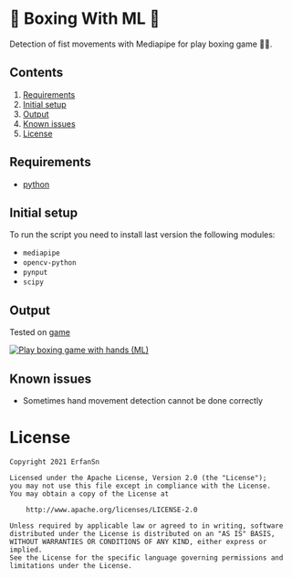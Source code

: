 # 🥊 Boxing With ML 🦾
Detection of fist movements with Mediapipe for play boxing game 🥊🎲. 

## Contents

1. [Requirements](#requirements)
2. [Initial setup](#initial-setup)
3. [Output](#output)
4. [Known issues](#known-issues)
5. [License](#license)

## Requirements

- [python](https://www.python.org/)

## Initial setup

To run the script you need to install last version the following modules:
- `mediapipe`
- `opencv-python`
- `pynput`
- `scipy`

## Output

Tested on [game](https://www.crazygames.com/game/punchers)

[![Play boxing game with hands (ML)](https://camo.githubusercontent.com/4fa9fdbb813881e20d82444430dd3032aabd64d06cd5e142dd6e03c0cc7c3193/68747470733a2f2f79742d656d6265642e6865726f6b756170702e636f6d2f656d6265643f763d7a5f4f33434b5f6b314438)](https://www.youtube.com/watch?v=z_O3CK_k1D8)

## Known issues

- Sometimes hand movement detection cannot be done correctly

# License

```
Copyright 2021 ErfanSn

Licensed under the Apache License, Version 2.0 (the "License");
you may not use this file except in compliance with the License.
You may obtain a copy of the License at

    http://www.apache.org/licenses/LICENSE-2.0

Unless required by applicable law or agreed to in writing, software
distributed under the License is distributed on an "AS IS" BASIS,
WITHOUT WARRANTIES OR CONDITIONS OF ANY KIND, either express or implied.
See the License for the specific language governing permissions and
limitations under the License.
```

